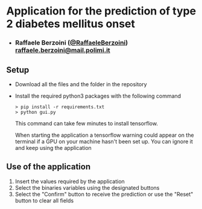 # Application for the prediction of type 2 diabetes mellitus onset


- ###  Raffaele Berzoini  ([@RaffaeleBerzoini](https://github.com/RaffaeleBerzoini)) <br> raffaele.berzoini@mail.polimi.it


## Setup

- Download all the files and the folder in the repository
- Install the required python3 packages with the following command
    ```shell
    > pip install -r requirements.txt
    > python gui.py
    ```
  This command can take few minutes to install tensorflow.
  
  When starting the application a tensorflow warning could appear on the terminal if a GPU on your machine hasn't been set up. You can ignore it and keep using the application 
  
                                               
## Use of the application
                                               
  1. Insert the values required by the application
  2. Select the binaries variables using the designated buttons
  3. Select the "Confirm" button to receive the prediction or use the "Reset" button to clear all fields
